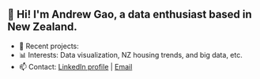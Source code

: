 ## 👋 Hi! I'm Andrew Gao, a data enthusiast based in New Zealand.
 - 🚀 Recent projects:    
- 📊 Interests: Data visualization, NZ housing trends, and big data, etc.
- 📫 Contact: [LinkedIn profile](https://www.linkedin.com/in/gaoxinglin/)  | [Email](mailto:gaoxinglin@gmail.com)  
